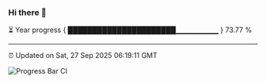 ### Hi there 👋

⏳ Year progress { ██████████████████████▁▁▁▁▁▁▁▁ } 73.77 %

---

⏰ Updated on Sat, 27 Sep 2025 06:19:11 GMT

![Progress Bar CI](https://github.com/liununu/liununu/workflows/Progress%20Bar%20CI/badge.svg)

